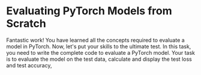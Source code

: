 # Evaluating PyTorch Models from Scratch

Fantastic work! You have learned all the concepts required to evaluate a model in PyTorch. Now, let's put your skills to the ultimate test. In this task, you need to write the complete code to evaluate a PyTorch model. Your task is to evaluate the model on the test data, calculate and display the test loss and test accuracy,